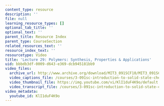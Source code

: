 ```yaml
---
content_type: resource
description: ''
file: null
learning_resource_types: []
optional_tab_title: ''
optional_text: ''
parent_title: Resource Index
parent_type: CourseSection
related_resources_text: ''
resource_index_text: ''
resourcetype: Video
title: 'Lecture 29: Polymers: Synthesis, Properties & Applications'
uid: bbbdb3df-0009-d643-e369-dcb945181bb9
video_files:
  archive_url: http://www.archive.org/download/MIT3_091SCF10/MIT3_091SCF10lec29_300k.mp4
  video_captions_file: /courses/3-091sc-introduction-to-solid-state-chemistry-fall-2010/fc1121e524c451b9a55a4ac8f691944e_KlI1duF4K9o.vtt
  video_thumbnail_file: https://img.youtube.com/vi/KlI1duF4K9o/default.jpg
  video_transcript_file: /courses/3-091sc-introduction-to-solid-state-chemistry-fall-2010/5ba1435e4a776de3fef9a693a5eef890_KlI1duF4K9o.pdf
video_metadata:
  youtube_id: KlI1duF4K9o
---
```

